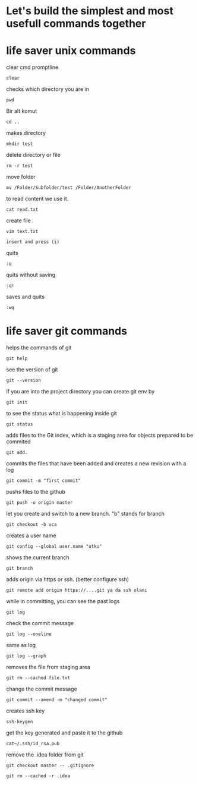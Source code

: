 # Let's build the simplest and most usefull commands together


# life saver unix commands

clear cmd promptline
```
clear
```

checks which directory you are in
```
pwd
```

Bir alt komut
```
cd ..
```
makes directory 
```
mkdir test
```
delete directory or file
```
rm -r test
```

move folder
```
mv /Folder/Subfolder/test /Folder/AnotherFolder
```
to read content we use it.
```
cat read.txt
```

create file
```
vim text.txt
```
```
insert and press (i) 
```

quits
```
:q 
```
quits without saving
```
:q!
```
saves and quits
```
:wq
```



# life saver git commands

helps the commands of git
```
git help
```

see the version of git
```
git --version
```
if you are into the project directory you can create git env by
```
git init
```
to see the status what is happening inside git 
```
git status
```
adds files to the Git index, which is a staging area for objects prepared to be commited
```
git add.
```
commits the files that have been added and creates a new revision with a log
```
git commit -m "first commit"
```
pushs files to the github
```
git push -u origin master
```
let you create and switch to a new branch. "b" stands for branch
```
git checkout -b uca
```

creates a user name 
```
git config --global user.name "utku"
```
shows the current branch
```
git branch
```
adds origin via https or ssh. (better configure ssh)
```
git remote add origin https://....git ya da ssh olanı
```

while in committing, you can see the past logs 
```
git log
```
check the commit message
```
git log --oneline
```
same as log
```
git log --graph
```
removes the file from staging area
```
git rm --cached file.txt
```
change the commit message
```
git commit --amend -m "changed commit"
```
creates ssh key
```
ssh-keygen
```
get the key generated and paste it to the github
```
cat~/.ssh/id_rsa.pub 
```

remove the .idea folder from git
```
git checkout master -- .gitignore
```
```
git rm --cached -r .idea
```